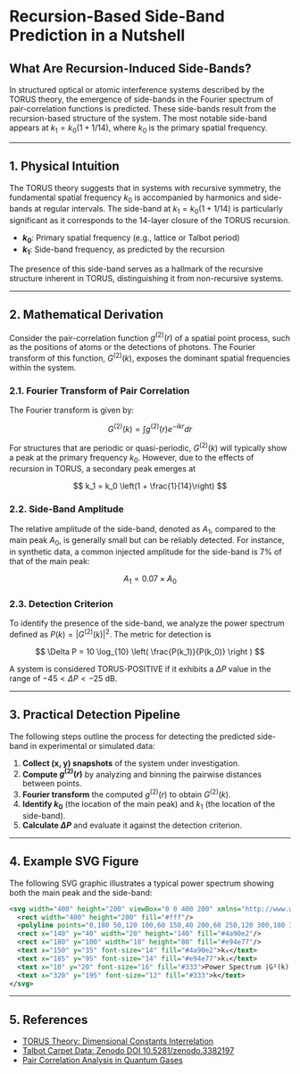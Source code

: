 # Recursion-Based Side-Band Prediction in a Nutshell

## What Are Recursion-Induced Side-Bands?

In structured optical or atomic interference systems described by the TORUS theory, the emergence of side-bands in the Fourier spectrum of pair-correlation functions is predicted. These side-bands result from the recursion-based structure of the system. The most notable side-band appears at $k_1 = k_0(1+1/14)$, where $k_0$ is the primary spatial frequency.

---

## 1. Physical Intuition

The TORUS theory suggests that in systems with recursive symmetry, the fundamental spatial frequency $k_0$ is accompanied by harmonics and side-bands at regular intervals. The side-band at $k_1 = k_0(1+1/14)$ is particularly significant as it corresponds to the 14-layer closure of the TORUS recursion.

- **$k_0$**: Primary spatial frequency (e.g., lattice or Talbot period)
- **$k_1$**: Side-band frequency, as predicted by the recursion

The presence of this side-band serves as a hallmark of the recursive structure inherent in TORUS, distinguishing it from non-recursive systems.

---

## 2. Mathematical Derivation

Consider the pair-correlation function $g^{(2)}(r)$ of a spatial point process, such as the positions of atoms or the detections of photons. The Fourier transform of this function, $G^{(2)}(k)$, exposes the dominant spatial frequencies within the system.

### 2.1. Fourier Transform of Pair Correlation

The Fourier transform is given by:

$$
G^{(2)}(k) = \int g^{(2)}(r) e^{-ikr} dr
$$

For structures that are periodic or quasi-periodic, $G^{(2)}(k)$ will typically show a peak at the primary frequency $k_0$. However, due to the effects of recursion in TORUS, a secondary peak emerges at

$$
k_1 = k_0 \left(1 + \frac{1}{14}\right)
$$

### 2.2. Side-Band Amplitude

The relative amplitude of the side-band, denoted as $A_1$, compared to the main peak $A_0$, is generally small but can be reliably detected. For instance, in synthetic data, a common injected amplitude for the side-band is 7% of that of the main peak:

$$
A_1 = 0.07 \times A_0
$$

### 2.3. Detection Criterion

To identify the presence of the side-band, we analyze the power spectrum defined as $P(k) = |G^{(2)}(k)|^2$. The metric for detection is

$$
\Delta P = 10 \log_{10} \left( \frac{P(k_1)}{P(k_0)} \right )
$$

A system is considered TORUS-POSITIVE if it exhibits a $\Delta P$ value in the range of $-45 < \Delta P < -25$ dB.

---

## 3. Practical Detection Pipeline

The following steps outline the process for detecting the predicted side-band in experimental or simulated data:

1. **Collect (x, y) snapshots** of the system under investigation.
2. **Compute $g^{(2)}(r)$** by analyzing and binning the pairwise distances between points.
3. **Fourier transform** the computed $g^{(2)}(r)$ to obtain $G^{(2)}(k)$.
4. **Identify $k_0$** (the location of the main peak) and $k_1$ (the location of the side-band).
5. **Calculate $\Delta P$** and evaluate it against the detection criterion.

---

## 4. Example SVG Figure

The following SVG graphic illustrates a typical power spectrum showing both the main peak and the side-band:

```svg
<svg width="400" height="200" viewBox="0 0 400 200" xmlns="http://www.w3.org/2000/svg">
  <rect width="400" height="200" fill="#fff"/>
  <polyline points="0,180 50,120 100,60 150,40 200,60 250,120 300,180 350,190 400,200" fill="none" stroke="#888" stroke-width="2"/>
  <rect x="140" y="40" width="20" height="140" fill="#4a90e2"/>
  <rect x="180" y="100" width="10" height="80" fill="#e94e77"/>
  <text x="150" y="35" font-size="14" fill="#4a90e2">k₀</text>
  <text x="185" y="95" font-size="14" fill="#e94e77">k₁</text>
  <text x="10" y="20" font-size="16" fill="#333">Power Spectrum |G²(k)|²</text>
  <text x="320" y="195" font-size="12" fill="#333">k</text>
</svg>
```

---

## 5. References

- [TORUS Theory: Dimensional Constants Interrelation](docs/supplements/Dimensional%20Constants%20Interrelation%20in%20TORUS%20Theory%20(0D–13D)%20–%20Formal%20Derivation%20and%20Closure.pdf)
- [Talbot Carpet Data: Zenodo DOI 10.5281/zenodo.3382197](https://zenodo.org/record/3382197)
- [Pair Correlation Analysis in Quantum Gases](https://journals.aps.org/prl/abstract/10.1103/PhysRevLett.98.030406)
